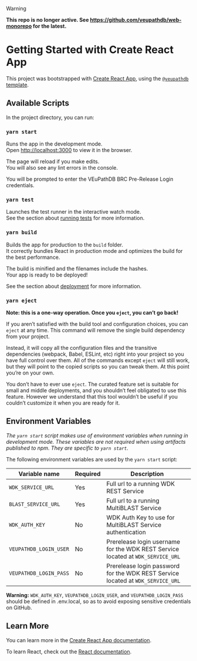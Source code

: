 > [!WARNING]
> **This repo is no longer active. See https://github.com/veupathdb/web-monorepo for the latest.**

# Getting Started with Create React App

This project was bootstrapped with [Create React App](https://github.com/facebook/create-react-app), using the [`@veupathdb` template](https://github.com/VEuPathDB/web-dev/packages/cra-template).

## Available Scripts

In the project directory, you can run:

### `yarn start`

Runs the app in the development mode.\
Open [http://localhost:3000](http://localhost:3000) to view it in the browser.

The page will reload if you make edits.\
You will also see any lint errors in the console.

You will be prompted to enter the VEuPathDB BRC Pre-Release Login credentials.

### `yarn test`

Launches the test runner in the interactive watch mode.\
See the section about [running tests](https://facebook.github.io/create-react-app/docs/running-tests) for more information.

### `yarn build`

Builds the app for production to the `build` folder.\
It correctly bundles React in production mode and optimizes the build for the best performance.

The build is minified and the filenames include the hashes.\
Your app is ready to be deployed!

See the section about [deployment](https://facebook.github.io/create-react-app/docs/deployment) for more information.

### `yarn eject`

**Note: this is a one-way operation. Once you `eject`, you can’t go back!**

If you aren’t satisfied with the build tool and configuration choices, you can `eject` at any time. This command will remove the single build dependency from your project.

Instead, it will copy all the configuration files and the transitive dependencies (webpack, Babel, ESLint, etc) right into your project so you have full control over them. All of the commands except `eject` will still work, but they will point to the copied scripts so you can tweak them. At this point you’re on your own.

You don’t have to ever use `eject`. The curated feature set is suitable for small and middle deployments, and you shouldn’t feel obligated to use this feature. However we understand that this tool wouldn’t be useful if you couldn’t customize it when you are ready for it.

## Environment Variables

_The `yarn start` script makes use of environment variables when running in development mode. These variables are not required when using artifacts published to npm. They are specific to `yarn start`._

The following environment variables are used by the `yarn start` script:

| Variable name          | Required | Description                                                                     |
| ---------------------- | -------- | ------------------------------------------------------------------------------- |
| `WDK_SERVICE_URL`      | Yes      | Full url to a running WDK REST Service                                          |
| `BLAST_SERVICE_URL`    | Yes      | Full url to a running MultiBLAST Service                                        |
| `WDK_AUTH_KEY`         | No       | WDK Auth Key to use for MultiBLAST Service authentication                       |
| `VEUPATHDB_LOGIN_USER` | No       | Prerelease login username for the WDK REST Service located at `WDK_SERVICE_URL` |
| `VEUPATHDB_LOGIN_PASS` | No       | Prerelease login password for the WDK REST Service located at `WDK_SERVICE_URL` |

**Warning:** `WDK_AUTH_KEY`, `VEUPATHDB_LOGIN_USER`, and `VEUPATHDB_LOGIN_PASS` should be defined in .env.local, so as to avoid exposing sensitive credentials on GitHub.

## Learn More

You can learn more in the [Create React App documentation](https://facebook.github.io/create-react-app/docs/getting-started).

To learn React, check out the [React documentation](https://reactjs.org/).
